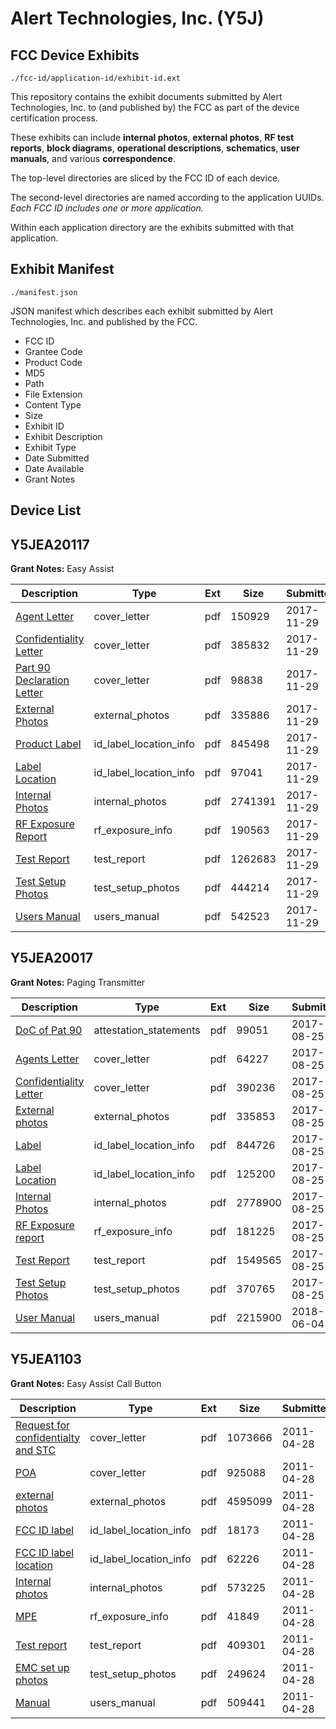 # Alert Technologies, Inc. (Y5J)
## FCC Device Exhibits

```
./fcc-id/application-id/exhibit-id.ext
```

This repository contains the exhibit documents submitted by Alert Technologies, Inc. to (and published by) the FCC as part of the device certification process.

These exhibits can include **internal photos**, **external photos**, **RF test reports**, **block diagrams**, **operational descriptions**, **schematics**, **user manuals**, and various **correspondence**.

The top-level directories are sliced by the FCC ID of each device.

The second-level directories are named according to the application UUIDs. *Each FCC ID includes one or more application.*

Within each application directory are the exhibits submitted with that application. 

## Exhibit Manifest

```
./manifest.json
```

JSON manifest which describes each exhibit submitted by Alert Technologies, Inc. and published by the FCC.

- FCC ID
- Grantee Code
- Product Code
- MD5
- Path
- File Extension
- Content Type
- Size
- Exhibit ID
- Exhibit Description
- Exhibit Type
- Date Submitted
- Date Available
- Grant Notes

## Device List
## Y5JEA20117
**Grant Notes:** Easy Assist

| Description | Type | Ext | Size | Submitted | Available |
| ----------- | ---- | --- | ---- | --------- | --------- |
| [Agent Letter](Y5JEA20117/13e44a083b64dcda0ab88dcb4e13a30c/3657665.pdf) | cover_letter | pdf | 150929 | 2017-11-29 | 2017-11-29 |
| [Confidentiality Letter](Y5JEA20117/13e44a083b64dcda0ab88dcb4e13a30c/3657666.pdf) | cover_letter | pdf | 385832 | 2017-11-29 | 2017-11-29 |
| [Part 90 Declaration Letter](Y5JEA20117/13e44a083b64dcda0ab88dcb4e13a30c/3657667.pdf) | cover_letter | pdf | 98838 | 2017-11-29 | 2017-11-29 |
| [External Photos](Y5JEA20117/13e44a083b64dcda0ab88dcb4e13a30c/3657655.pdf) | external_photos | pdf | 335886 | 2017-11-29 | 2017-11-29 |
| [Product Label](Y5JEA20117/13e44a083b64dcda0ab88dcb4e13a30c/3657653.pdf) | id_label_location_info | pdf | 845498 | 2017-11-29 | 2017-11-29 |
| [Label Location](Y5JEA20117/13e44a083b64dcda0ab88dcb4e13a30c/3657654.pdf) | id_label_location_info | pdf | 97041 | 2017-11-29 | 2017-11-29 |
| [Internal Photos](Y5JEA20117/13e44a083b64dcda0ab88dcb4e13a30c/3657661.pdf) | internal_photos | pdf | 2741391 | 2017-11-29 | 2017-11-29 |
| [RF Exposure Report](Y5JEA20117/13e44a083b64dcda0ab88dcb4e13a30c/3657663.pdf) | rf_exposure_info | pdf | 190563 | 2017-11-29 | 2017-11-29 |
| [Test Report](Y5JEA20117/13e44a083b64dcda0ab88dcb4e13a30c/3657658.pdf) | test_report | pdf | 1262683 | 2017-11-29 | 2017-11-29 |
| [Test Setup Photos](Y5JEA20117/13e44a083b64dcda0ab88dcb4e13a30c/3657659.pdf) | test_setup_photos | pdf | 444214 | 2017-11-29 | 2017-11-29 |
| [Users Manual](Y5JEA20117/13e44a083b64dcda0ab88dcb4e13a30c/3657660.pdf) | users_manual | pdf | 542523 | 2017-11-29 | 2017-11-29 |
## Y5JEA20017
**Grant Notes:** Paging Transmitter

| Description | Type | Ext | Size | Submitted | Available |
| ----------- | ---- | --- | ---- | --------- | --------- |
| [DoC of Pat 90](Y5JEA20017/91600826dd0c745a1740433c7e74e641/3527487.pdf) | attestation_statements | pdf | 99051 | 2017-08-25 | 2017-08-25 |
| [Agents Letter](Y5JEA20017/91600826dd0c745a1740433c7e74e641/3527372.pdf) | cover_letter | pdf | 64227 | 2017-08-25 | 2017-08-25 |
| [Confidentiality Letter](Y5JEA20017/91600826dd0c745a1740433c7e74e641/3527373.pdf) | cover_letter | pdf | 390236 | 2017-08-25 | 2017-08-25 |
| [External photos](Y5JEA20017/91600826dd0c745a1740433c7e74e641/3527361.pdf) | external_photos | pdf | 335853 | 2017-08-25 | 2017-08-25 |
| [Label](Y5JEA20017/91600826dd0c745a1740433c7e74e641/3527359.pdf) | id_label_location_info | pdf | 844726 | 2017-08-25 | 2017-08-25 |
| [Label Location](Y5JEA20017/91600826dd0c745a1740433c7e74e641/3527360.pdf) | id_label_location_info | pdf | 125200 | 2017-08-25 | 2017-08-25 |
| [Internal Photos](Y5JEA20017/91600826dd0c745a1740433c7e74e641/3527364.pdf) | internal_photos | pdf | 2778900 | 2017-08-25 | 2017-08-25 |
| [RF Exposure report](Y5JEA20017/91600826dd0c745a1740433c7e74e641/3527371.pdf) | rf_exposure_info | pdf | 181225 | 2017-08-25 | 2017-08-25 |
| [Test Report](Y5JEA20017/91600826dd0c745a1740433c7e74e641/3527365.pdf) | test_report | pdf | 1549565 | 2017-08-25 | 2017-08-25 |
| [Test Setup Photos](Y5JEA20017/91600826dd0c745a1740433c7e74e641/3527366.pdf) | test_setup_photos | pdf | 370765 | 2017-08-25 | 2017-08-25 |
| [User Manual](Y5JEA20017/91600826dd0c745a1740433c7e74e641/3875289.pdf) | users_manual | pdf | 2215900 | 2018-06-04 | 2017-08-25 |
## Y5JEA1103
**Grant Notes:** Easy Assist Call Button

| Description | Type | Ext | Size | Submitted | Available |
| ----------- | ---- | --- | ---- | --------- | --------- |
| [Request for confidentialty and STC](Y5JEA1103/01a14382fe64dfcd56895b41a7b2afc6/1456441.pdf) | cover_letter | pdf | 1073666 | 2011-04-28 | 2011-05-02 |
| [POA](Y5JEA1103/01a14382fe64dfcd56895b41a7b2afc6/1456442.pdf) | cover_letter | pdf | 925088 | 2011-04-28 | 2011-05-02 |
| [external photos](Y5JEA1103/01a14382fe64dfcd56895b41a7b2afc6/1456444.pdf) | external_photos | pdf | 4595099 | 2011-04-28 | 2011-10-29 |
| [FCC ID label](Y5JEA1103/01a14382fe64dfcd56895b41a7b2afc6/1456447.pdf) | id_label_location_info | pdf | 18173 | 2011-04-28 | 2011-05-02 |
| [FCC ID label location](Y5JEA1103/01a14382fe64dfcd56895b41a7b2afc6/1456449.pdf) | id_label_location_info | pdf | 62226 | 2011-04-28 | 2011-05-02 |
| [Internal photos](Y5JEA1103/01a14382fe64dfcd56895b41a7b2afc6/1456450.pdf) | internal_photos | pdf | 573225 | 2011-04-28 | 2011-10-29 |
| [MPE](Y5JEA1103/01a14382fe64dfcd56895b41a7b2afc6/1456456.pdf) | rf_exposure_info | pdf | 41849 | 2011-04-28 | 2011-05-02 |
| [Test report](Y5JEA1103/01a14382fe64dfcd56895b41a7b2afc6/1456458.pdf) | test_report | pdf | 409301 | 2011-04-28 | 2011-05-02 |
| [EMC set up photos](Y5JEA1103/01a14382fe64dfcd56895b41a7b2afc6/1456465.pdf) | test_setup_photos | pdf | 249624 | 2011-04-28 | 2011-10-29 |
| [Manual](Y5JEA1103/01a14382fe64dfcd56895b41a7b2afc6/1456464.pdf) | users_manual | pdf | 509441 | 2011-04-28 | 2011-10-29 |
